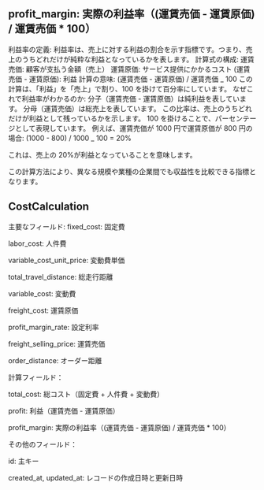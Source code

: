 ## profit_margin: 実際の利益率（(運賃売価 - 運賃原価) / 運賃売価 \* 100）

利益率の定義: 利益率は、売上に対する利益の割合を示す指標です。つまり、売上のうちどれだけが純粋な利益となっているかを表します。
計算式の構成:
運賃売価: 顧客が支払う金額（売上）
運賃原価: サービス提供にかかるコスト
(運賃売価 - 運賃原価): 利益
計算の意味: (運賃売価 - 運賃原価) / 運賃売価 _ 100 この計算は、「利益」を「売上」で割り、100 を掛けて百分率にしています。
なぜこれで利益率がわかるのか:
分子（運賃売価 - 運賃原価）は純利益を表しています。
分母（運賃売価）は総売上を表しています。
この比率は、売上のうちどれだけが利益として残っているかを示します。
100 を掛けることで、パーセンテージとして表現しています。
例えば、運賃売価が 1000 円で運賃原価が 800 円の場合:
(1000 - 800) / 1000 _ 100 = 20%

これは、売上の 20%が利益となっていることを意味します。

この計算方法により、異なる規模や業種の企業間でも収益性を比較できる指標となります。



## CostCalculation

主要なフィールド:
fixed_cost: 固定費

labor_cost: 人件費

variable_cost_unit_price: 変動費単価

total_travel_distance: 総走行距離

variable_cost: 変動費

freight_cost: 運賃原価

profit_margin_rate: 設定利率

freight_selling_price: 運賃売価

order_distance: オーダー距離

計算フィールド：

total_cost: 総コスト（固定費 + 人件費 + 変動費）

profit: 利益（運賃売価 - 運賃原価）

profit_margin: 実際の利益率（(運賃売価 - 運賃原価) / 運賃売価 * 100）

その他のフィールド：

id: 主キー

created_at, updated_at: レコードの作成日時と更新日時